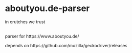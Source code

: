 # aboutyou.de-parser
<p> in crutches we trust</p>
<br>
parser for https://www.aboutyou.de/
<p>depends on https://github.com/mozilla/geckodriver/releases<p>
